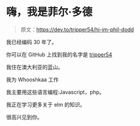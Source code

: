 # 嗨，我是菲尔·多德

> 原文：<https://dev.to/tripper54/hi-im-phil-dodd>

我已经编码 30 年了。

你可以在 GitHub 上找到我的名字是 [tripper54](https://github.com/tripper54)

我住在澳大利亚的蓝山。

我为 Whooshkaa 工作

我主要用这些语言编程:Javascript，php。

我正在学习更多关于 elm 的知识。

很高兴见到你。